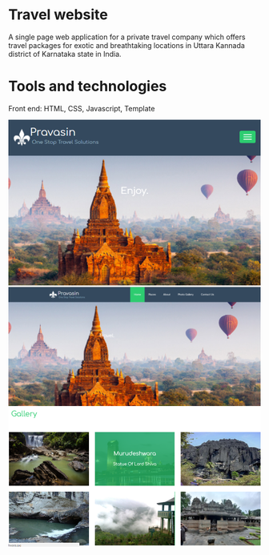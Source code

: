 # Travel website
A single page web application for a private travel company which offers travel packages for exotic and breathtaking locations in Uttara Kannada district of Karnataka state in India.

# Tools and technologies
Front end: HTML, CSS, Javascript, Template


![Alt text](project4.PNG?raw=true "Menu Options")
![Alt text](project4_1.png?raw=true "Menu Options")
![Alt text](project4_2.png?raw=true "Menu Options")

